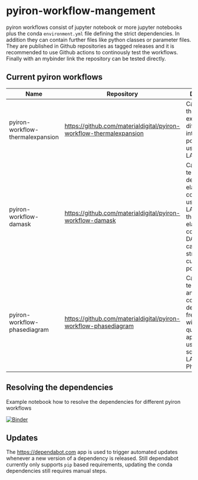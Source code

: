 # pyiron-workflow-mangement

pyiron workflows consist of jupyter notebook or more jupyter notebooks plus the conda `environment.yml` file defining the strict dependencies.
In addition they can contain further files like python classes or parameter files. 
They are published in Github repositories as tagged releases and it is recommended to use Github actions to continously test the workflows.
Finally with an mybinder link the repository can be tested directly. 

## Current pyiron workflows 

| Name | Repository | Description | Version |
|------|------------|-------------|---------|
| pyiron-workflow-thermalexpansion | https://github.com/materialdigital/pyiron-workflow-thermalexpansion | Calculate the thermal expansion for different interatomic potentials using LAMMPS | 0.0.2 |
| pyiron-workflow-damask | https://github.com/materialdigital/pyiron-workflow-damask | Calculate temperature dependent elastic constants using LAMMPS and then use those elastic constants in DAMASK to calculate the stress-strain curve of a polycrystal | 0.0.1 |
| pyiron-workflow-phasediagram | https://github.com/materialdigital/pyiron-workflow-phasediagram | Calculate the temperature and concentration dependent free energy with the quasiharmonic approximation using the sqsgenerator, LAMMPS and Phonopy. | 0.0.1 |

## Resolving the dependencies 
Example notebook how to resolve the dependencies for different pyiron workflows

[![Binder](https://mybinder.org/badge_logo.svg)](https://mybinder.org/v2/gh/materialdigital/pyiron-workflow-mangement/HEAD?filepath=compare.ipynb)

## Updates 
The https://dependabot.com app is used to trigger automated updates whenever a new version of a dependency is released. Still dependabot currently only supports `pip` based requirements, updating the conda dependencies still requires manual steps. 

